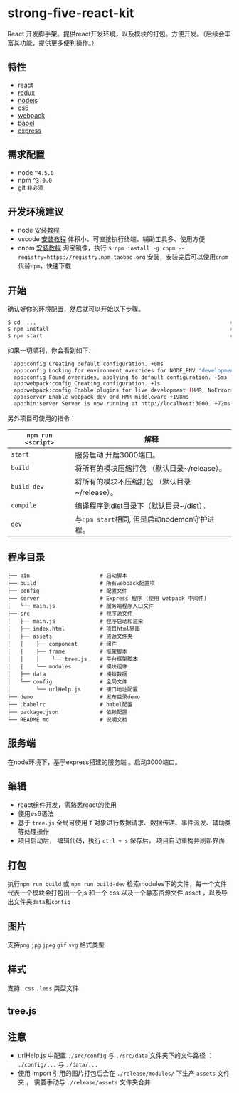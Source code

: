 # strong-five-react-kit 

React 开发脚手架。提供react开发环境，以及模块的打包。方便开发。（后续会丰富其功能，提供更多便利操作。）

## 特性
* [react](https://github.com/facebook/react)
* [redux](https://github.com/rackt/redux)
* [nodejs](https://sfantasy.gitbooks.io/node-in-action/content/zh/)
* [es6](https://likebeta.gitbooks.io/es6tutorial/content/)
* [webpack](https://github.com/webpack/webpack)
* [babel](https://github.com/babel/babel)
* [express](https://github.com/expressjs/express)

## 需求配置
* node `^4.5.0`
* npm `^3.0.0`
* git `非必须`

## 开发环境建议
  *  node    [安装教程](http://www.runoob.com/nodejs/nodejs-install-setup.html)
  *  vscode  [安装教程](http://jingyan.baidu.com/article/0eb457e52675b503f1a90533.html)  体积小、可直接执行终端、辅助工具多、使用方便
  *  cnpm    [安装教程](https://npm.taobao.org/)  淘宝镜像，执行 `$ npm install -g cnpm --registry=https://registry.npm.taobao.org` 安装，安装完后可以使用`cnpm`代替`npm`，快速下载

## 开始

确认好你的环境配置，然后就可以开始以下步骤。

```bash
$ cd  ...                                                             # 进入文件目录
$ npm install                                                         # 根据package.json 下载插件依赖
$ npm start                                                           # 启动脚手架
```

如果一切顺利，你会看到如下:

```bash
  app:config Creating default configuration. +0ms
  app:config Looking for environment overrides for NODE_ENV "development". +14ms
  app:config Found overrides, applying to default configuration. +5ms
  app:webpack:config Creating configuration. +1s
  app:webpack:config Enable plugins for live development (HMR, NoErrors). +2ms
  app:server Enable webpack dev and HMR middleware +198ms
  app:bin:server Server is now running at http://localhost:3000. +72ms
```

另外项目可使用的指令：

|`npm run <script>`|解释|
|------------------|-----------|
|`start`|服务启动  开启3000端口。|
|`build`|将所有的模块压缩打包 （默认目录~/release）。|
|`build-dev`|将所有的模块不压缩打包 （默认目录~/release）。|
|`compile`|编译程序到dist目录下（默认目录~/dist）。|
|`dev`|与`npm start`相同, 但是启动nodemon守护进程。|


## 程序目录
```
├── bin                      # 启动脚本
├── build                    # 所有webpack配置项
├── config                   # 配置文件
├── server                   # Express 程序 (使用 webpack 中间件)
│   └── main.js              # 服务端程序入口文件
├── src                      # 程序源文件
│   ├── main.js              # 程序启动和渲染
│   ├── index.html           # 项目html界面
│   ├── assets               # 资源文件夹
│   │    ├── component       # 组件
│   │    ├── frame           # 框架脚本
│   │    │    └── tree.js    # 平台框架脚本
│   │    └── modules         # 模块组件
│   ├── data                 # 模拟数据
│   └── config               # 全局文件
│        └── urlHelp.js      # 接口地址配置
├── demo                     # 发布目录demo
├── .babelrc                 # babel配置
├── package.json             # 依赖配置
└── README.md                # 说明文档
```

## 服务端

在node环境下，基于express搭建的服务端 。启动3000端口。 

## 编辑

 * react组件开发，需熟悉react的使用
 * 使用es6语法
 * 基于 `tree.js` 全局可使用 `T` 对象进行数据请求、数据传递、事件派发、辅助类等处理操作
 * 项目启动后， 编辑代码，执行 `ctrl + s` 保存后， 项目自动重构并刷新界面

## 打包

执行`npm run build` 或 `npm run build-dev` 检索modules下的文件，每一个文件代表一个模块会打包出一个js 和一个 css 以及一个静态资源文件 asset ，以及导出文件夹`data`和`config`

## 图片

支持`png` `jpg` `jpeg` `gif` `svg` 格式类型

## 样式

支持 `.css` `.less` 类型文件

## tree.js

## 注意 

  * urlHelp.js 中配置  `./src/config` 与 `./src/data` 文件夹下的文件路径 ： `./config/...` 与 `./data/...`
  * 使用 import 引用的图片打包后会在 `./release/modules/` 下生产 `assets` 文件夹 ， 需要手动与 `./release/assets` 文件夹合并

